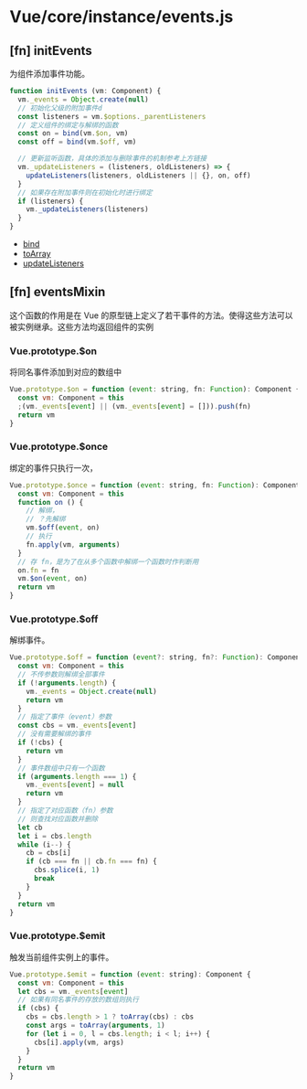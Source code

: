 # Vue/core/instance/events.js

## [fn] initEvents

为组件添加事件功能。

``` javascript
function initEvents (vm: Component) {
  vm._events = Object.create(null)
  // 初始化父级的附加事件d
  const listeners = vm.$options._parentListeners
  // 定义组件的绑定与解绑的函数
  const on = bind(vm.$on, vm)
  const off = bind(vm.$off, vm)

  // 更新监听函数，具体的添加与删除事件的机制参考上方链接
  vm._updateListeners = (listeners, oldListeners) => {
    updateListeners(listeners, oldListeners || {}, on, off)
  }
  // 如果存在附加事件则在初始化时进行绑定
  if (listeners) {
    vm._updateListeners(listeners)
  }
}
```

- [bind](../../shared/util.md#fn-bind)
- [toArray](../../shared/util.md#fn-toarray)
- [updateListeners](../vdom/helpers.md#fn-updateListeners)

## [fn] eventsMixin

这个函数的作用是在 Vue 的原型链上定义了若干事件的方法。使得这些方法可以被实例继承。这些方法均返回组件的实例

### Vue.prototype.$on

将同名事件添加到对应的数组中

``` javascript
Vue.prototype.$on = function (event: string, fn: Function): Component {
  const vm: Component = this
  ;(vm._events[event] || (vm._events[event] = [])).push(fn)
  return vm
}
```

### Vue.prototype.$once

绑定的事件只执行一次，

``` javascript
Vue.prototype.$once = function (event: string, fn: Function): Component {
  const vm: Component = this
  function on () {
    // 解绑，
    // ？先解绑
    vm.$off(event, on)
    // 执行
    fn.apply(vm, arguments)
  }
  // 存 fn，是为了在从多个函数中解绑一个函数时作判断用
  on.fn = fn
  vm.$on(event, on)
  return vm
}
```

### Vue.prototype.$off

解绑事件。

``` javascript
Vue.prototype.$off = function (event?: string, fn?: Function): Component {
  const vm: Component = this
  // 不传参数则解绑全部事件
  if (!arguments.length) {
    vm._events = Object.create(null)
    return vm
  }
  // 指定了事件（event）参数
  const cbs = vm._events[event]
  // 没有需要解绑的事件
  if (!cbs) {
    return vm
  }
  // 事件数组中只有一个函数
  if (arguments.length === 1) {
    vm._events[event] = null
    return vm
  }
  // 指定了对应函数（fn）参数
  // 则查找对应函数并删除
  let cb
  let i = cbs.length
  while (i--) {
    cb = cbs[i]
    if (cb === fn || cb.fn === fn) {
      cbs.splice(i, 1)
      break
    }
  }
  return vm
}
```

### Vue.prototype.$emit

触发当前组件实例上的事件。

``` javascript
Vue.prototype.$emit = function (event: string): Component {
  const vm: Component = this
  let cbs = vm._events[event]
  // 如果有同名事件的存放的数组则执行
  if (cbs) {
    cbs = cbs.length > 1 ? toArray(cbs) : cbs
    const args = toArray(arguments, 1)
    for (let i = 0, l = cbs.length; i < l; i++) {
      cbs[i].apply(vm, args)
    }
  }
  return vm
}
```
